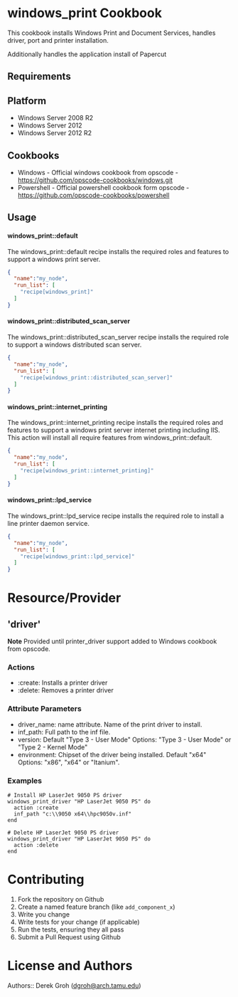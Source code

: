windows_print Cookbook
==============
This cookbook installs Windows Print and Document Services, handles driver, port and printer installation.

Additionally handles the application install of Papercut

Requirements
------------

Platform
--------

* Windows Server 2008 R2
* Windows Server 2012
* Windows Server 2012 R2

Cookbooks
---------

- Windows - Official windows cookbook from opscode - https://github.com/opscode-cookbooks/windows.git
- Powershell - Official powershell cookbook form opscode - https://github.com/opscode-cookbooks/powershell

Usage
-----
#### windows_print::default
The windows_print::default recipe installs the required roles and features to support a windows print server.

```json
{
  "name":"my_node",
  "run_list": [
    "recipe[windows_print]"
  ]
}
```

#### windows_print::distributed_scan_server
The windows_print::distributed_scan_server recipe installs the required role to support a windows distributed scan server.

```json
{
  "name":"my_node",
  "run_list": [
    "recipe[windows_print::distributed_scan_server]"
  ]
}
```

#### windows_print::internet_printing
The windows_print::internet_printing recipe installs the required roles and features to support a windows print server internet printing including IIS.  This action will install all require features from windows_print::default.

```json
{
  "name":"my_node",
  "run_list": [
    "recipe[windows_print::internet_printing]"
  ]
}
```

#### windows_print::lpd_service
The windows_print::lpd_service recipe installs the required role to install a line printer daemon service.

```json
{
  "name":"my_node",
  "run_list": [
    "recipe[windows_print::lpd_service]"
  ]
}
```

Resource/Provider
=================

'driver'
--------
**Note** Provided until printer_driver support added to Windows cookbook from opscode.

### Actions
- :create: Installs a printer driver
- :delete: Removes a printer driver

### Attribute Parameters
- driver_name: name attribute.  Name of the print driver to install.
- inf_path: Full path to the inf file.
- version: Default "Type 3 - User Mode" Options: "Type 3 - User Mode" or "Type 2 - Kernel Mode"
- environment: Chipset of the driver being installed. Default "x64" Options: "x86", "x64" or "Itanium".

### Examples

    # Install HP LaserJet 9050 PS driver
    windows_print_driver "HP LaserJet 9050 PS" do
      action :create
      inf_path "c:\\9050 x64\\hpc9050v.inf"      
    end

    # Delete HP LaserJet 9050 PS driver
    windows_print_driver "HP LaserJet 9050 PS" do
      action :delete
    end



Contributing
============

1. Fork the repository on Github
2. Create a named feature branch (like `add_component_x`)
3. Write you change
4. Write tests for your change (if applicable)
5. Run the tests, ensuring they all pass
6. Submit a Pull Request using Github

License and Authors
===================

Authors:: Derek Groh (<dgroh@arch.tamu.edu>)